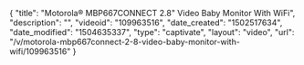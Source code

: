 {
    "title": "Motorola&reg; MBP667CONNECT 2.8&quot; Video Baby Monitor With WiFi",
    "description": "",
    "videoid": "109963516",
    "date_created": "1502517634",
    "date_modified": "1504635337",
    "type": "captivate",
    "layout": "video",
    "url": "\/v\/motorola-mbp667connect-2-8-video-baby-monitor-with-wifi\/109963516"
}